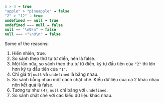 ```js no-beautify
5 > 4 → true
"apple" > "pineapple" → false
"2" > "12" → true
undefined == null → true
undefined === null → false
null == "\n0\n" → false
null === +"\n0\n" → false
```

Some of the reasons:

1. Hiển nhiên, true.
2. So sánh theo thứ tự từ điển, nên là false.
3. Một lần nữa, so sánh theo thứ tự từ điển, ký tự đầu tiên của `"2"` thì lớn hơn ký tự đầu tiên của `"1"`.
4. Chỉ giá trị `null` và `undefined` là bằng nhau.
5. So sánh bằng nhau một cách chặt chẽ. Kiểu dữ liệu của cả 2 khác nhau nên kết quả là false.
6. Tương tự như `(4)`, `null` chỉ bằng với `undefined`.
7. So sánh chặt chẽ với các kiểu dữ liệu khác nhau.
